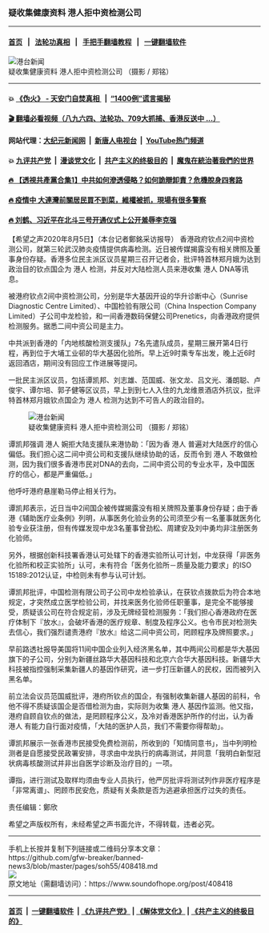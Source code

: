 ### 疑收集健康资料 港人拒中资检测公司
------------------------

#### [首页](https://github.com/gfw-breaker/banned-news3/blob/master/README.md) &nbsp;&nbsp;|&nbsp;&nbsp; [法轮功真相](https://github.com/begood0513/basic/blob/master/README.md)  &nbsp;&nbsp;|&nbsp;&nbsp; [手把手翻墙教程](https://github.com/gfw-breaker/guides/wiki)  &nbsp;&nbsp;|&nbsp;&nbsp; [一键翻墙软件](https://github.com/gfw-breaker/nogfw/blob/master/README.md)  



<div><img alt="港台新闻" src="https://img.soundofhope.org/2020-08/20200805-press1-1-1596632917801.jpg"/>
<br/><figcaption class="caption">
 疑收集健康资料 港人拒中资检测公司 （摄影 / 郑铭）
</figcaption></div><hr/>

#### 💥 [《伪火》 - 天安门自焚真相 ](http://141.164.51.119:10000/videos/blog/weihuo.html)&nbsp; |&nbsp; [“1400例”谎言揭秘  ](http://141.164.51.119:10000/videos/blog/jiexi1400.html)

#### [ 🎬  翻墙必看视频（八九六四、法轮功、709大抓捕、香港反送中 ...）](https://github.com/gfw-breaker/links/blob/master/banned.md)

#### 网站代理：[大纪元新闻网](http://167.172.10.89:10080/gb/) &nbsp;|&nbsp; [新唐人电视台](http://167.172.10.89:8808/gb/) &nbsp;|&nbsp; [YouTube热门频道](http://158.247.203.241/youtube.html)

#### 💥 [九评共产党](http://141.164.51.119:10000/videos/res/jiuping/)&nbsp; |&nbsp; [漫谈党文化](http://141.164.51.119:10000/videos/res/mtdwh/)&nbsp; |&nbsp; [共产主义的终极目的](http://141.164.51.119:10000/videos/res/zjmd/)&nbsp; |&nbsp; [魔鬼在統治著我們的世界](http://141.164.51.119:10000/videos/res/TheSpecter/)  

#### [ 🔥  【透視共產黨合集1】中共如何滲透侵略？如何詭辯卸責？危機脫身四套路](http://141.164.51.119:10000/videos/news/../res/detox/index.html)

#### [ 🔥  疫情中 大連灣前關居民買不到菜，維權被抓，現場有很多警察](http://141.164.51.119:10000/videos/news/../corona/index.html)

#### [ 🔥  刘鹤、习近平在北斗三号开通仪式上公开羞辱李克强](http://141.164.51.119:10000/videos/news/lkq.html)

<div><div class="Content__Wrapper sc-1bvya0-0 grZQxZ">
 <p class="meta-top">
  <span class="meta">
   【希望之声2020年8月5日】（本台记者鄭銘采访报导）
  </span>
  香港政府钦点2间中资检测公司，就第三轮武汉肺炎疫情提供病毒检测。近日被传媒揭露没有相关牌照及董事身份存疑。香港多位民主派区议员星期三召开记者会，批评特首林郑月娥为达到政治目的钦点国企为
  <ok href="/term/1724">
   港人
  </ok>
  检测，并反对大陆检测人员来港收集
  <ok href="/term/1724">
   港人
  </ok>
  DNA等讯息。
 </p>
 <p>
  被港府钦点2间中资检测公司，分别是华大基因开设的华升诊断中心（Sunrise Diagnostic Centre Limited）、中国检验有限公司（China Inspection Company Limited）子公司中龙检验，和一间香港数码保健公司Prenetics，向香港政府提供检测服务。据悉二间中资公司是主力。
 </p>
 <div class="AD_Embed__Wrap-sc-1xslmin-0 igMuqX module desktop">
  <div>
  </div>
 </div>
 <p>
  中共派到香港的「内地核酸检测支援队」7名先遣队成员，星期三展开第4日行程，再到位于大埔工业邨的华大基因化验所。早上近9时乘专车出发，晚上近6时返回酒店，期间没有回应工作进展等提问。
 </p>
 <p>
  一批民主派区议员，包括谭凯邦、刘志雄、范国威、张文龙、吕文光、潘朗聪、卢俊宇、谭尔培、郭子健等区议员，早上到到七人入住的九龙维景酒店外抗议，批评特首林郑月娥钦点国企为
  <ok href="/term/1724">
   港人
  </ok>
  检测为达到不可告人的政治目的。
 </p>
 <figure class="OImage__StyledFigure-sc-1lfley0-0 hHSfVg">
  <img alt="港台新闻" src="https://img.soundofhope.org/2020-08/20200805-press-3-1596633126352.jpg"/>
  <br/><figcaption>
   疑收集健康资料 港人拒中资检测公司 （摄影 / 郑铭）
  </figcaption>
 </figure>
 <p>
  谭凯邦强调
  <ok href="/term/1724">
   港人
  </ok>
  婉拒大陆支援队来港协助：「因为香
  <ok href="/term/1724">
   港人
  </ok>
  普遍对大陆医疗的信心偏低。我们担心这二间中资公司和支援队继续协助的话，反而令到
  <ok href="/term/1724">
   港人
  </ok>
  不敢做检测，因为我们很多香港市民对DNA的去向，二间中资公司的专业水平，及中国医疗的信心，都是严重偏低。」
 </p>
 <p>
  他呼吁港府悬崖勒马停止相关行为。
 </p>
 <p>
  谭凯邦表示，近日当中2间国企被传媒揭露没有相关牌照及董事身份存疑；由于香港《辅助医疗业条例》列明，从事医务化验业务的公司须至少有一名董事就医务化验专业获注册，但有传媒发现中龙3名董事曾劲松、周建安及刘中勇均非注册医务化验师。
 </p>
 <p>
  另外，根据创新科技署香港认可处辖下的香港实验所认可计划，中龙获得「非医务化验所和校正实验所」认可，未有符合「医务化验所－质量及能力要求」的ISO 15189:2012认证，中检则未有参与认可计划。
 </p>
 <p>
  谭凯邦批评，中国检测有限公司子公司中龙检验承认，在获钦点拨款后为符合本地规定，才突然成立医学检验公司，并找来医务化验师任职董事，是完全不能够接受，质疑该公司在符合规定前，涉及无牌经营检测服务：「我们担心香港政府在医疗体制下『放水』，会破坏香港的医疗规章、制度及程序公义。也令市民对检测失去信心，我们强烈谴责港府『放水』给这二间中资公司，罔顾程序及牌照要求。」
 </p>
 <p>
  早前路透社报导美国将11间中国企业列入经济黑名单，其中两间公司都是华大基因旗下的子公司，分别为新疆丝路华大基因科技和北京六合华大基因科技。新疆华大科技被指控强制采集新疆人的基因作研究，进一步打压新疆人的民权，因而被列入黑名单。
 </p>
 <p>
  前立法会议员范国威批评，港府所钦点的国企，有强制收集新疆人基因的前科，令他不得不质疑该国企是否借检测为由，实际则为收集
  <ok href="/term/1724">
   港人
  </ok>
  基因作监测。他又指，港府自顾自钦点的做法，是罔顾程序公义，及冷对香港医护所作的付出，认为香
  <ok href="/term/1724">
   港人
  </ok>
  有能力自行面对疫情，「大陆的医护人员，我们不需要你得帮助」。
 </p>
 <p>
  谭凯邦展示一张香港市民接受免费检测前，所收到的「知情同意书」，当中列明检测者是自愿接受民政署安排，寻求由中龙执行的病毒测试，并同意「我明白新型冠状病毒核酸测试并非出自医学诊断及治疗目的」一项。
 </p>
 <p>
  谭指，进行测试及取样均须由专业人员执行，他严厉批评将测试列作非医疗程序是「非常离谱」、罔顾市民安危，质疑有关条款是否为逃避承担医疗过失的责任。
 </p>
 <p class="meta-btm">
  责任编辑：鄭欣
 </p>
 <p class="meta-btm">
  希望之声版权所有，未经希望之声书面允许，不得转载，违者必究。
 </p>
</div>
</div>
<hr/>
手机上长按并复制下列链接或二维码分享本文章：<br/>
https://github.com/gfw-breaker/banned-news3/blob/master/pages/soh55/408418.md <br/>
<a href='https://github.com/gfw-breaker/banned-news3/blob/master/pages/soh55/408418.md'><img src='https://github.com/gfw-breaker/banned-news3/blob/master/pages/soh55/408418.md.png'/></a> <br/>
原文地址（需翻墙访问）：https://www.soundofhope.org/post/408418


------------------------
#### [首页](https://github.com/gfw-breaker/banned-news3/blob/master/README.md) &nbsp;|&nbsp; [一键翻墙软件](https://github.com/gfw-breaker/nogfw/blob/master/README.md) &nbsp;| [《九评共产党》](https://github.com/gfw-breaker/9ping.md/blob/master/README.md#九评之一评共产党是什么) | [《解体党文化》](https://github.com/gfw-breaker/jtdwh.md/blob/master/README.md) | [《共产主义的终极目的》](https://github.com/gfw-breaker/gczydzjmd.md/blob/master/README.md)


<img src='http://gfw-breaker.win/banned-news3/pages/soh55/408418.md' width='0px' height='0px'/>